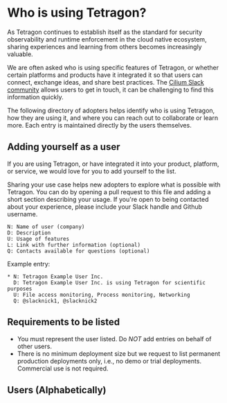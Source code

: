 Who is using Tetragon?
====================

As Tetragon continues to establish itself as the standard for security observability and runtime enforcement in the cloud native ecosystem, sharing experiences and learning from others becomes increasingly valuable.

We are often asked who is using specific features of Tetragon, or whether certain platforms and products have it integrated it so that users can connect, exchange ideas, and share best practices. The [Cilium Slack community](https://slack.cilium.io) allows users to get in touch, it can be challenging to find this information quickly.

The following directory of adopters helps identify who is using Tetragon, how they are using it, and where you can reach out to collaborate or learn more. Each entry is maintained directly by the users themselves.

Adding yourself as a user
-------------------------

If you are using Tetragon, or have integrated it into your product, platform, or service, we would love for you to add yourself to the list.

Sharing your use case helps new adopters to explore what is possible with Tetragon. You can do by opening a pull request to this file and adding a short section describing your usage. If you're open to being contacted about your experience, please include your Slack handle and Github username.

    N: Name of user (company)
    D: Description
    U: Usage of features
    L: Link with further information (optional)
    Q: Contacts available for questions (optional)

Example entry:

    * N: Tetragon Example User Inc.
      D: Tetragon Example User Inc. is using Tetragon for scientific purposes
      U: File access monitoring, Process monitoring, Networking 
      Q: @slacknick1, @slacknick2

Requirements to be listed
-------------------------

* You must represent the user listed. Do *NOT* add entries on behalf of
   other users.
* There is no minimum deployment size but we request to list permanent
   production deployments only, i.e., no demo or trial deployments. Commercial
   use is not required.

Users (Alphabetically)
----------------------

